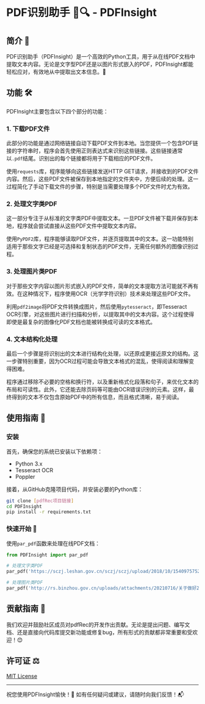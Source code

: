 # PDF识别助手 📄🔍 - PDFInsight

## 简介 🌟

PDF识别助手（PDFInsight）是一个高效的Python工具，用于从在线PDF文档中提取文本内容。无论是文字型PDF还是以图片形式嵌入的PDF，PDFInsight都能轻松应对，有效地从中提取出文本信息。🚀

## 功能 🛠️

PDFInsight主要包含以下四个部分的功能：

### 1. 下载PDF文件

此部分的功能是通过网络链接自动下载PDF文件到本地。当您提供一个包含PDF链接的字符串时，程序会首先使用正则表达式来识别这些链接。这些链接通常以`.pdf`结尾。识别出的每个链接都将用于下载相应的PDF文件。

使用`requests`库，程序能够向这些链接发送HTTP GET请求，并接收到的PDF文件内容。然后，这些PDF文件被保存到本地指定的文件夹中，方便后续的处理。这一过程简化了手动下载文件的步骤，特别是当需要处理多个PDF文件时尤为有效。

### 2. 处理文字类PDF

这一部分专注于从标准的文字类PDF中提取文本。一旦PDF文件被下载并保存到本地，程序就会尝试直接从这些PDF文件中提取文本内容。

使用`PyPDF2`库，程序能够读取PDF文件，并逐页提取其中的文本。这一功能特别适用于那些文字已经是可选择和复制状态的PDF文件，无需任何额外的图像识别过程。

### 3. 处理图片类PDF

对于那些文字内容以图片形式嵌入的PDF文件，简单的文本提取方法可能就不再有效。在这种情况下，程序使用OCR（光学字符识别）技术来处理这些PDF文件。

利用`pdf2image`将PDF文件转换成图片，然后使用`pytesseract`，即Tesseract OCR引擎，对这些图片进行扫描和分析，以提取其中的文本内容。这个过程使得即使是最复杂的图像化PDF文档也能被转换成可读的文本格式。

### 4. 文本结构化处理

最后一个步骤是将识别出的文本进行结构化处理，以还原成更接近原文的结构。这一步骤特别重要，因为OCR过程可能会导致文本格式的混乱，使得阅读和理解变得困难。

程序通过移除不必要的空格和换行符，以及重新格式化段落和句子，来优化文本的布局和可读性。此外，它还能去除页码等可能由OCR错误识别的元素。这样，最终得到的文本不仅包含原始PDF中的所有信息，而且格式清晰，易于阅读。

## 使用指南 📘

### 安装

首先，确保您的系统已安装以下依赖项：

- Python 3.x
- Tesseract OCR
- Poppler

接着，从GitHub克隆项目代码，并安装必要的Python库：

```bash
git clone [pdfRec项目链接]
cd PDFInsight
pip install -r requirements.txt
```

### 快速开始 🚀

使用`par_pdf`函数来处理在线PDF文档：

```python
from PDFInsight import par_pdf

# 处理文字类PDF
par_pdf('https://sczj.leshan.gov.cn/sczj/sczj/upload/2018/10/1540975752110.pdf')

# 处理图片类PDF
par_pdf('http://rs.binzhou.gov.cn/uploads/attachments/20210716/关于做好2021年度上半年大学生生活补助申报工作的通知.pdf')
```

## 贡献指南 🤝

我们欢迎并鼓励社区成员对pdfRec的开发作出贡献。无论是提出问题、编写文档、还是直接向代码库提交新功能或修复bug，所有形式的贡献都非常重要和受欢迎！😊

## 许可证 ⚖️

[MIT License](https://opensource.org/licenses/MIT)

---

祝您使用PDFInsight愉快！🎉 如有任何疑问或建议，请随时向我们反馈！📬